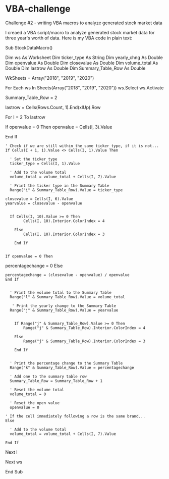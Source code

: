 # VBA-challenge
Challenge #2 - writing VBA macros to analyze generated stock market data

I creaed a VBA script/macro to analyze generated stock market data for three year's worth of data.  Here is my VBA code in plain text:

Sub StockDataMacro()
    
  Dim ws As Worksheet
  Dim ticker_type As String
  Dim yearly_chng As Double
  Dim openvalue As Double
  Dim closevalue As Double
  Dim volume_total As Double
  Dim lastrow As Double
  Dim Summary_Table_Row As Double

  WkSheets = Array("2018", "2019", "2020")
  
For Each ws In Sheets(Array("2018", "2019", "2020"))
    ws.Select
    ws.Activate
 
  Summary_Table_Row = 2
       
  lastrow = Cells(Rows.Count, 1).End(xlUp).Row
  
  For I = 2 To lastrow
  
  If openvalue = 0 Then
  openvalue = Cells(I, 3).Value

  End If
  
    ' Check if we are still within the same ticker type, if it is not...
    If Cells(I + 1, 1).Value <> Cells(I, 1).Value Then

      ' Set the ticker type
      ticker_type = Cells(I, 1).Value

      ' Add to the volume total
      volume_total = volume_total + Cells(I, 7).Value

      ' Print the ticker type in the Summary Table
      Range("i" & Summary_Table_Row).Value = ticker_type
      
    closevalue = Cells(I, 6).Value
    yearvalue = closevalue - openvalue
    
          
      If Cells(I, 10).Value >= 0 Then
            Cells(I, 10).Interior.ColorIndex = 4
    
        Else
            Cells(I, 10).Interior.ColorIndex = 3
    
        End If
      
    
    If openvalue = 0 Then
  percentagechange = 0
  Else
    
    percentagechange = (closevalue - openvalue) / openvalue
    End If
    

      ' Print the volume total to the Summary Table
      Range("l" & Summary_Table_Row).Value = volume_total
      
       ' Print the yearly change to the Summary Table
      Range("j" & Summary_Table_Row).Value = yearvalue
      
            
        If Range("j" & Summary_Table_Row).Value >= 0 Then
            Range("j" & Summary_Table_Row).Interior.ColorIndex = 4
    
        Else
            Range("j" & Summary_Table_Row).Interior.ColorIndex = 3
    
        End If
      
      
      ' Print the percentage change to the Summary Table
      Range("k" & Summary_Table_Row).Value = percentagechange

      ' Add one to the summary table row
      Summary_Table_Row = Summary_Table_Row + 1

      ' Reset the volume total
      volume_total = 0
      
      ' Reset the open value
      openvalue = 0

    ' If the cell immediately following a row is the same brand...
    Else

      ' Add to the volume total
      volume_total = volume_total + Cells(I, 7).Value

    End If
    
  Next I
  
Next ws
  
End Sub
